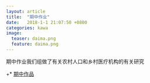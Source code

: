 ```yaml
---
layout: article
title:  "期中作业"
date:   2018-1-1 21:07:50 +0800
categories: kawa
image:
  teaser: daima.png
  feature: daima.png
---
```

期中作业我们组做了有关农村人口和乡村医疗机构的有关研究
 
+* [期中作品](https://zhengtingeing.github.io/infovis/qizhong/example.html)